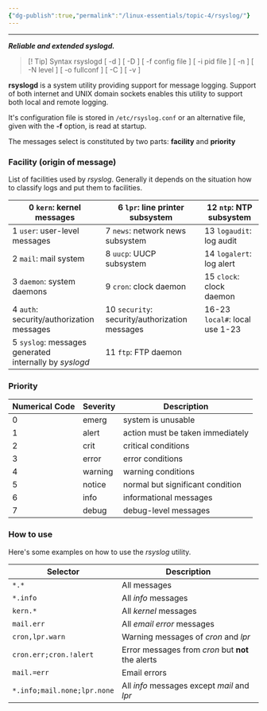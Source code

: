 ```yaml
---
{"dg-publish":true,"permalink":"/linux-essentials/topic-4/rsyslog/"}
---
```


---
___Reliable and extended syslogd.___

> [! Tip] Syntax
	rsyslogd [ -d ] [ -D ] [ -f config file ] [ -i pid file ] [ -n ] [ -N level ] [ -o fullconf ] [ -C ] [ -v ]

**rsyslogd** is a system utility providing support for message logging.  Support of both internet and UNIX domain sockets enables this utility to support both local and remote logging.

It's configuration file is stored in `/etc/rsyslog.conf` or an alternative file, given with the **-f** option, is read at startup.

The messages select is constituted by two parts: **facility** and **priority**

### Facility (origin of message)
List of facilities used by _rsyslog_. Generally it depends on the situation how to classify logs and put them to facilities.

| 0 `kern`: kernel messages                                  | 6 `lpr`: line printer subsystem                | 12 `ntp`: NTP subsystem        |
| ---------------------------------------------------------- | ---------------------------------------------- | ------------------------------ |
| 1 `user`: user-level messages                              | 7 `news`: network news subsystem               | 13 `logaudit`: log audit       |
| 2 `mail`: mail system                                      | 8 `uucp`: UUCP subsystem                       | 14 `logalert`: log alert       |
| 3 `daemon`: system daemons                                 | 9 `cron`: clock daemon                         | 15 `clock`: clock daemon       |
| 4 `auth`: security/authorization <br>messages              | 10 `security`: security/authorization messages | 16-23 `local#`: local use 1-23 |
| 5 `syslog`: messages generated <br>internally by _syslogd_ | 11 `ftp`: FTP daemon                           |                                |

### Priority

| Numerical Code | Severity | Description                      |
| -------------- | -------- | -------------------------------- |
| 0              | emerg    | system is unusable               |
| 1              | alert    | action must be taken immediately |
| 2              | crit     | critical conditions              |
| 3              | error    | error conditions                 |
| 4              | warning  | warning conditions               |
| 5              | notice   | normal but significant condition |
| 6              | info     | informational messages           |
| 7              | debug    | debug-level messages             |

### How to use
Here's  some examples on how to use the _rsyslog_ utility.

| Selector                    | Description                                       |
| --------------------------- | ------------------------------------------------- |
| `*.*`                       | All messages                                      |
| `*.info`                    | All _info_ messages                               |
| `kern.*`                    | All _kernel_ messages                             |
| `mail.err`                  | All _email error_ messages                        |
| `cron,lpr.warn`             | Warning messages of _cron_ and _lpr_              |
| `cron.err;cron.!alert`      | Error messages from _cron_ but **not** the alerts |
| `mail.=err`                 | Email errors                                      |
| `*.info;mail.none;lpr.none` | All _info_ messages except _mail_ and _lpr_       |
